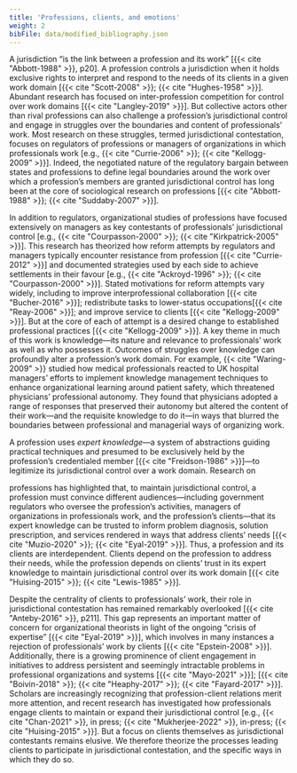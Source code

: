 ```yaml
---
title: 'Professions, clients, and emotions'
weight: 2
bibFile: data/modified_bibliography.json
---
```


A jurisdiction “is the link between a profession and its work” [{{< cite "Abbott-1988" >}}, p20]. A profession controls a jurisdiction when it holds exclusive rights to interpret and respond to the needs of its clients in a given work domain [{{< cite "Scott-2008" >}}; {{< cite "Hughes-1958" >}}]. Abundant research has focused on inter-profession competition for control over work domains [{{< cite "Langley-2019" >}}]. But collective actors other than rival professions can also challenge a profession’s jurisdictional control and engage in struggles over the boundaries and content of professionals’ work. Most research on these struggles, termed jurisdictional contestation, focuses on regulators of professions or managers of organizations in which professionals work [e.g., {{< cite "Currie-2006" >}}; {{< cite "Kellogg-2009" >}}]. Indeed, the negotiated nature of the regulatory bargain between states and professions to define legal boundaries around the work over which a profession’s members are granted jurisdictional control has long been at the core of sociological research on professions [{{< cite "Abbott-1988" >}}; {{< cite "Suddaby-2007" >}}].

In addition to regulators, organizational studies of professions have focused extensively on managers as key contestants of professionals’ jurisdictional control [e.g., {{< cite "Courpasson-2000" >}}; {{< cite "Kirkpatrick-2005" >}}]. This research has theorized how reform attempts by regulators and managers typically encounter resistance from profession [{{< cite "Currie-2012" >}}] and documented strategies used by each side to achieve settlements in their favour [e.g., {{< cite "Ackroyd-1996" >}}; {{< cite "Courpasson-2000" >}}]. Stated motivations for reform attempts vary widely, including to improve interprofessional collaboration [{{< cite "Bucher-2016" >}}]; redistribute tasks to lower-status occupations[{{< cite "Reay-2006" >}}]; and improve service to clients [{{< cite "Kellogg-2009" >}}]. But at the core of each of attempt is a desired change to established professional practices [{{< cite "Kellogg-2009" >}}]. A key theme in much of this work is knowledge―its nature and relevance to professionals’ work as well as who possesses it. Outcomes of struggles over knowledge can profoundly alter a profession’s work domain. For example, {{< cite "Waring-2009" >}} studied how medical professionals reacted to UK hospital managers’ efforts to implement knowledge management techniques to enhance organizational learning around patient safety, which threatened physicians’ professional autonomy. They found that physicians adopted a range of responses that preserved their autonomy but altered the content of their work―and the requisite knowledge to do it―in ways that blurred the boundaries between professional and managerial ways of organizing work.

A profession uses _expert knowledge_—a system of abstractions guiding practical techniques and presumed to be exclusively held by the profession’s credentialed member [{{< cite "Freidson-1986" >}}]—to legitimize its jurisdictional control over a work domain. Research on

professions has highlighted that, to maintain jurisdictional control, a profession must convince different audiences—including government regulators who oversee the profession’s activities, managers of organizations in professionals work, and the profession’s clients—that its expert knowledge can be trusted to inform problem diagnosis, solution prescription, and services rendered in ways that address clients’ needs [{{< cite "Muzio-2020" >}}; {{< cite "Eyal-2019" >}}]. Thus, a profession and its clients are interdependent. Clients depend on the profession to address their needs, while the profession depends on clients’ trust in its expert knowledge to maintain jurisdictional control over its work domain [{{< cite "Huising-2015" >}}; {{< cite "Lewis-1985" >}}].

Despite the centrality of clients to professionals’ work, their role in jurisdictional contestation has remained remarkably overlooked [{{< cite "Anteby-2016" >}}, p211]. This gap represents an important matter of concern for organizational theorists in light of the ongoing “crisis of expertise” [{{< cite "Eyal-2019" >}}], which involves in many instances a rejection of professionals’ work by clients [{{< cite "Epstein-2008" >}}]. Additionally, there is a growing prominence of client engagement in initiatives to address persistent and seemingly intractable problems in professional organizations and systems [{{< cite "Mayo-2021" >}}]; [{{< cite "Boivin-2018" >}}; {{< cite "Heaphy-2017" >}}; {{< cite "Fayard-2017" >}}]. Scholars are increasingly recognizing that profession-client relations merit more attention, and recent research has investigated how professionals engage clients to maintain or expand their jurisdictional control [e.g., {{< cite "Chan-2021" >}}, in press; {{< cite "Mukherjee-2022" >}}, in-press; {{< cite "Huising-2015" >}}]. But a focus on clients themselves as jurisdictional contestants remains elusive. We therefore theorize the processes leading clients to participate in jurisdictional contestation, and the specific ways in which they do so.
